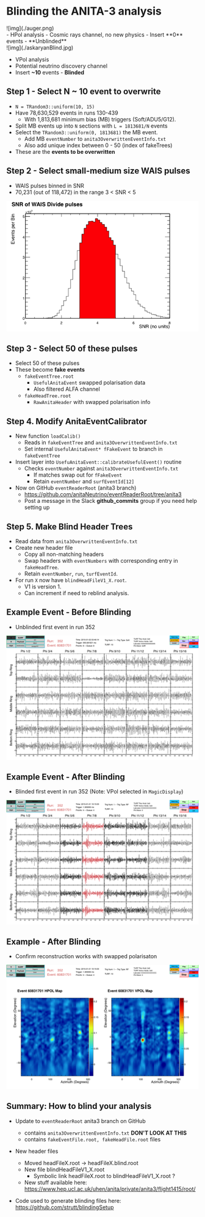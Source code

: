 # Blinding the ANITA-3 analysis

<div class="org-center">
        ![img](./auger.png)
        </div>        
-   HPol analysis
-   Cosmic rays channel, no new physics
-   Insert **0** events - **Unblinded**
    
<div class="org-center">
![img](./askaryanBlind.jpg)
</div>

-   VPol analysis
-   Potential neutrino discovery channel
-   Insert **~10** events - **Blinded**


## Step 1 - Select N ~ 10 event to overwrite

-   `N = TRandom3::uniform(10, 15)`
-   Have 78,630,529 events in runs 130-439
    -   With 1,813,681 minimum bias (MB) triggers (Soft/ADU5/G12).
-   Split MB events up into `N` sections with `L = 1813681/N` events
-   Select the `TRandom3::uniform(0, 1813681)` the MB event.
    -   Add MB `eventNumber` to `anita3OverwrittenEventInfo.txt`
    -   Also add unique index between 0 - 50 (index of fakeTrees)
-   These are the **events to be overwritten**

## Step 2 - Select small-medium size WAIS pulses

-   WAIS pulses binned in SNR
-   70,231 (out of 118,472) in the range 3 < SNR < 5

![img](./waisPulseSnr.png "The SNR of WAIS Divide pulses measured in ANITA-3")

## Step 3 - Select 50 of these pulses

-   Select 50 of these pulses
-   These become **fake events**
    -   `fakeEventTree.root`
        -   `UsefulAnitaEvent` swapped polarisation data
        -   Also filtered ALFA channel
    -   `fakeHeadTree.root`
        -   `RawAnitaHeader` with swapped polarisation info

## Step 4. Modify AnitaEventCalibrator

-   New function `loadCalib()`
    -   Reads in `fakeEventTree` and `anita3OverwrittenEventInfo.txt`
    -   Set internal `UsefulAnitaEvent* fFakeEvent` to branch in `fakeEventTree`
-   Insert layer into `UsefuAnitaEvent::calibrateUsefulEvent()` routine
    -   Checks `eventNumber` against `anita3OverwrittenEventInfo.txt`
        -   If matches swap out for `fFakeEvent`
        -   Retain `eventNumber` and `surfEventId[12]`
-   Now on GitHub `eventReaderRoot` (anita3 branch)
    -   <https://github.com/anitaNeutrino/eventReaderRoot/tree/anita3>
    -   Post a message in the Slack **github\_commits** group if you need help setting up

## Step 5. Make Blind Header Trees

-   Read data from `anita3OverwrittenEventInfo.txt`
-   Create new header file
    -   Copy all non-matching headers
    -   Swap headers with `eventNumbers` with corresponding entry in `fakeHeadTree`.
    -   Retain `eventNumber`, `run`, `turfEventId`.
-   For run `X` now have `blindHeadFileV1_X.root`.
    -   V1 is version 1.
    -   Can increment if need to reblind analysis.

## Example Event - Before Blinding

-   Unblinded first event in run 352

![img](./beforeBlinding.png)

## Example Event - After Blinding

-   Blinded first event in run 352 (Note: VPol selected in `MagicDisplay`)

![img](./bothUpdated.png)

## Example - After Blinding

-   Confirm reconstruction works with swapped polarisaton

![img](./bothUpdatedInterferometry.png)

## Summary: How to blind your analysis

-   Update to `eventReaderRoot` anita3 branch on GitHub
    -   contains `anita3OverwrittenEventInfo.txt` **DON'T LOOK AT THIS**
    -   contains `fakeEventFile.root, fakeHeadFile.root` files
-   New header files
    -   Moved headFileX.root -> headFileX.blind.root
    -   New file blindHeadFileV1\_X.root
        -   Symbolic link headFileX.root to blindHeadFileV1\_X.root ?
    -   New stuff available here:
        <https://www.hep.ucl.ac.uk/uhen/anita/private/anita3/flight1415/root/>

-   Code used to generate blinding files here:
    <https://github.com/strutt/blindingSetup>
